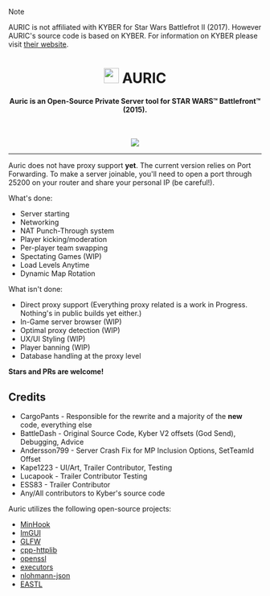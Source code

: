 > [!NOTE]
> AURIC is not affiliated with KYBER for Star Wars Battlefrot II (2017). However AURIC's source code is based on KYBER. For information on KYBER please visit [their website](https://uplink.kyber.gg/news/features-overview/).

<h1 align="center"><img src="https://kyber.gg/logo2.svg" width="30rem"> AURIC</h1>

<h4 align="center">Auric is an Open-Source Private Server tool for STAR WARS™ Battlefront™ (2015).
</h4>
<br>
<p align="center">
  <a href="https://discord.gg/auric">
      <img src="https://img.shields.io/discord/305338604316655616.svg?label=Discord&logo=discord&color=778cd4">
  </a>
  
</p>

------

Auric does not have proxy support **yet**. The current version relies on Port Forwarding. To make a server joinable, you'll need to open a port through 25200 on your router and share your personal IP (be careful!).



What's done:
* Server starting
* Networking
* NAT Punch-Through system
* Player kicking/moderation
* Per-player team swapping
* Spectating Games (WIP)
* Load Levels Anytime
* Dynamic Map Rotation

What isn't done:
* Direct proxy support (Everything proxy related is a work in Progress. Nothing's in public builds yet either.)
* In-Game server browser (WIP)
* Optimal proxy detection (WIP)
* UX/UI Styling (WIP)
* Player banning (WIP)
* Database handling at the proxy level

**Stars and PRs are welcome!**

## Credits

* CargoPants - Responsible for the rewrite and a majority of the **new** code, everything else
* BattleDash - Original Source Code, Kyber V2 offsets (God Send), Debugging, Advice
* Andersson799 - Server Crash Fix for MP Inclusion Options, SetTeamId Offset
* Kape1223 - UI/Art, Trailer Contributor, Testing
* Lucapook - Trailer Contributor Testing
* ESS83 - Trailer Contributor
* Any/All contributors to Kyber's source code

Auric utilizes the following open-source projects:

- [MinHook](https://github.com/TsudaKageyu/minhook)
- [ImGUI](https://github.com/ocornut/imgui)
- [GLFW](https://glfw.org)
- [cpp-httplib](https://github.com/yhirose/cpp-httplib)
- [openssl](https://openssl.org)
- [executors](https://github.com/chriskohlhoff/executors)
- [nlohmann-json](https://github.com/nlohmann/json)
- [EASTL](https://github.com/electronicarts/EASTL)
